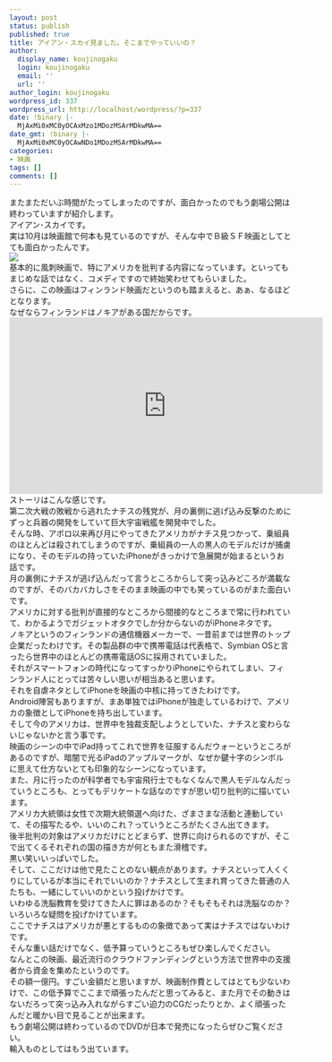 ```yaml
---
layout: post
status: publish
published: true
title: アイアン・スカイ見ました。そこまでやっていいの？
author:
  display_name: koujinogaku
  login: koujinogaku
  email: ''
  url: ''
author_login: koujinogaku
wordpress_id: 337
wordpress_url: http://localhost/wordpress/?p=337
date: !binary |-
  MjAxMi0xMC0yOCAxMzo1MDozMSArMDkwMA==
date_gmt: !binary |-
  MjAxMi0xMC0yOCAwNDo1MDozMSArMDkwMA==
categories:
- 映画
tags: []
comments: []
---
```

<p>またまただいぶ時間がたってしまったのですが、面白かったのでもう劇場公開は終わっていますが紹介します。<br />
アイアン･スカイです。<br />
実は10月は映画館で何本も見ているのですが、そんな中でＢ級ＳＦ映画としてとても面白かったんです。<br />
<a href="http://www.amazon.co.jp/gp/product/B008I34YYY/ref=as_li_ss_il?ie=UTF8&camp=247&creative=7399&creativeASIN=B008I34YYY&linkCode=as2&tag=koujinogakuse-22"><img border="0" src="http://ec2.images-amazon.com/images/I/6186hYSX4AL._SL500_AA300_.jpg" ></a><img src="http://www.assoc-amazon.jp/e/ir?t=koujinogakuse-22&l=as2&o=9&a=B008I34YYY&tag=koujinogakuse-22" width="1" height="1" border="0" alt="" style="border:none !important; margin:0px !important;" /><br />
基本的に風刺映画で、特にアメリカを批判する内容になっています。といってもまじめな話ではなく、コメディですので終始笑わせてもらいました。<br />
さらに、この映画はフィンランド映画だというのも踏まえると、あぁ、なるほどとなります。<br />
なぜならフィンランドはノキアがある国だからです。<br />
<iframe width="560" height="315" src="http://www.youtube.com/embed/Py_IndUbcxc" frameborder="0" allowfullscreen></iframe><br />
ストーリはこんな感じです。<br />
第二次大戦の敗戦から逃れたナチスの残党が、月の裏側に逃げ込み反撃のためにずっと兵器の開発をしていて巨大宇宙戦艦を開発中でした。<br />
そんな時、アポロ以来再び月にやってきたアメリカがナチス見つかって、乗組員のほとんどは殺されてしまうのですが、乗組員の一人の黒人のモデルだけが捕虜になり、そのモデルの持っていたiPhoneがきっかけで急展開が始まるというお話です。<br />
月の裏側にナチスが逃げ込んだって言うところからして突っ込みどころが満載なのですが、そのバカバカしさをそのまま映画の中でも笑っているのがまた面白いです。<br />
アメリカに対する批判が直接的なところから間接的なところまで常に行われていて、わかるようでガジェットオタクでしか分からないのがiPhoneネタです。<br />
ノキアというのフィンランドの通信機器メーカーで、一昔前までは世界のトップ企業だったわけです。その製品群の中で携帯電話は代表格で、Symbian OSと言ったら世界中のほとんどの携帯電話OSに採用されていました。<br />
それがスマートフォンの時代になってすっかりiPhoneにやられてしまい、フィンランド人にとっては苦々しい思いが相当あると思います。<br />
それを自虐ネタとしてiPhoneを映画の中核に持ってきたわけです。<br />
Android陣営もありますが、まあ単独ではiPhoneが独走しているわけで、アメリカの象徴としてiPhoneを持ち出しています。<br />
そして今のアメリカは、世界中を独裁支配しようとしていた、ナチスと変わらないじゃないかと言う事です。<br />
映画のシーンの中でiPad持ってこれで世界を征服するんだウォーというところがあるのですが、暗闇で光るiPadのアップルマークが、なぜか鍵十字のシンボルに思えて仕方ないとても印象的なシーンになっています。<br />
また、月に行ったのが科学者でも宇宙飛行士でもなくなんで黒人モデルなんだっていうところも、とってもデリケートな話なのですが思い切り批判的に描いています。<br />
アメリカ大統領は女性で次期大統領選へ向けた、ざまさまな活動と連動していて、その描写たるや、いいのこれ？っていうところがたくさん出てきます。<br />
後半批判の対象はアメリカだけにとどまらず、世界に向けられるのですが、そこで出てくるそれぞれの国の描き方が何ともまた滑稽です。<br />
黒い笑いいっぱいでした。<br />
そして、ここだけは他で見たことのない観点があります。ナチスといって人くくりにしているが本当にそれでいいのか？ナチスとして生まれ育ってきた普通の人たちも、一緒にしていいのかという投げかけです。<br />
いわゆる洗脳教育を受けてきた人に罪はあるのか？そもそもそれは洗脳なのか？いろいろな疑問を投げかけています。<br />
ここでナチスはアメリカが悪とするものの象徴であって実はナチスではないわけです。<br />
そんな重い話だけでなく、低予算っていうところもぜひ楽しんでください。<br />
なんとこの映画、最近流行のクラウドファンディングという方法で世界中の支援者から資金を集めたというのです。<br />
その額一億円。すごい金額だと思いますが、映画制作費としてはとても少ないわけで、この低予算でここまで頑張ったんだと思ってみると、また月でその動きはないだろって突っ込み入れながらすごい迫力のCGだったりとか、よく頑張ったんだと暖かい目で見ることが出来ます。<br />
もう劇場公開は終わっているのでDVDが日本で発売になったらぜひご覧ください。<br />
輸入ものとしてはもう出ています。</p>
